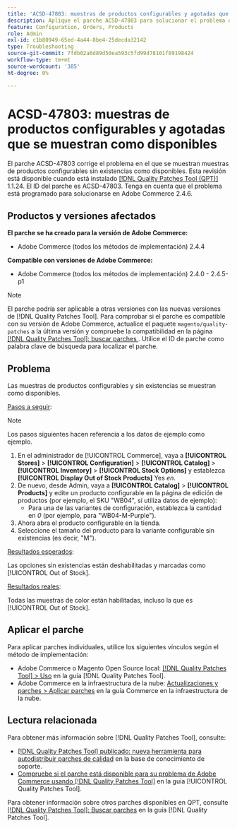 ```yaml
---
title: 'ACSD-47803: muestras de productos configurables y agotadas que se muestran como disponibles'
description: Aplique el parche ACSD-47803 para solucionar el problema de Adobe Commerce donde las muestras de productos configurables y sin existencias se muestran como disponibles.
feature: Configuration, Orders, Products
role: Admin
exl-id: c1b80949-65ed-4a44-8be4-25decda32142
type: Troubleshooting
source-git-commit: 7fdb02a6d89d50ea593c5fd99d78101f89198424
workflow-type: tm+mt
source-wordcount: '385'
ht-degree: 0%

---
```


# ACSD-47803: muestras de productos configurables y agotadas que se muestran como disponibles

El parche ACSD-47803 corrige el problema en el que se muestran muestras de productos configurables sin existencias como disponibles. Esta revisión está disponible cuando está instalado [[!DNL Quality Patches Tool (QPT)]](https://experienceleague.adobe.com/es/docs/commerce-operations/tools/quality-patches-tool/quality-patches-tool-to-self-serve-quality-patches) 1.1.24. El ID del parche es ACSD-47803. Tenga en cuenta que el problema está programado para solucionarse en Adobe Commerce 2.4.6.

## Productos y versiones afectados

**El parche se ha creado para la versión de Adobe Commerce:**

* Adobe Commerce (todos los métodos de implementación) 2.4.4

**Compatible con versiones de Adobe Commerce:**

* Adobe Commerce (todos los métodos de implementación) 2.4.0 - 2.4.5-p1

>[!NOTE]
>
>El parche podría ser aplicable a otras versiones con las nuevas versiones de [!DNL Quality Patches Tool]. Para comprobar si el parche es compatible con su versión de Adobe Commerce, actualice el paquete `magento/quality-patches` a la última versión y compruebe la compatibilidad en la página [[!DNL Quality Patches Tool]: buscar parches &#x200B;](https://experienceleague.adobe.com/tools/commerce-quality-patches/index.html?lang=es). Utilice el ID de parche como palabra clave de búsqueda para localizar el parche.

## Problema

Las muestras de productos configurables y sin existencias se muestran como disponibles.

<u>Pasos a seguir</u>:

>[!NOTE]
>
>Los pasos siguientes hacen referencia a los datos de ejemplo como ejemplo.

1. En el administrador de [!UICONTROL Commerce], vaya a **[!UICONTROL Stores]** > **[!UICONTROL Configuration]** > **[!UICONTROL Catalog]** > **[!UICONTROL Inventory]** > **[!UICONTROL Stock Options]** y establezca **[!UICONTROL Display Out of Stock Products]** Yes *en*.
1. De nuevo, desde Admin, vaya a **[!UICONTROL Catalog]** > **[!UICONTROL Products]** y edite un producto configurable en la página de edición de productos (por ejemplo, el SKU &quot;WB04&quot;, si utiliza datos de ejemplo):
   * Para una de las variantes de configuración, establezca la cantidad en *0* (por ejemplo, para &quot;WB04-M-Purple&quot;).
1. Ahora abra el producto configurable en la tienda.
1. Seleccione el tamaño del producto para la variante configurable sin existencias (es decir, &quot;M&quot;).

<u>Resultados esperados</u>:

Las opciones sin existencias están deshabilitadas y marcadas como [!UICONTROL Out of Stock].

<u>Resultados reales</u>:

Todas las muestras de color están habilitadas, incluso la que es [!UICONTROL Out of Stock].

## Aplicar el parche

Para aplicar parches individuales, utilice los siguientes vínculos según el método de implementación:

* Adobe Commerce o Magento Open Source local: [[!DNL Quality Patches Tool] > Uso](/help/tools/quality-patches-tool/usage.md) en la guía [!DNL Quality Patches Tool].
* Adobe Commerce en la infraestructura de la nube: [Actualizaciones y parches > Aplicar parches](https://experienceleague.adobe.com/docs/commerce-cloud-service/user-guide/develop/upgrade/apply-patches.html?lang=es) en la guía Commerce en la infraestructura de la nube.

## Lectura relacionada

Para obtener más información sobre [!DNL Quality Patches Tool], consulte:

* [[!DNL Quality Patches Tool] publicado: nueva herramienta para autodistribuir parches de calidad](https://experienceleague.adobe.com/es/docs/commerce-operations/tools/quality-patches-tool/quality-patches-tool-to-self-serve-quality-patches) en la base de conocimiento de soporte.
* [Compruebe si el parche está disponible para su problema de Adobe Commerce usando [!DNL Quality Patches Tool]](/help/tools/quality-patches-tool/patches-available-in-qpt/check-patch-for-magento-issue-with-magento-quality-patches.md) en la guía [!UICONTROL Quality Patches Tool].


Para obtener información sobre otros parches disponibles en QPT, consulte [[!DNL Quality Patches Tool]: Buscar parches](https://experienceleague.adobe.com/tools/commerce-quality-patches/index.html?lang=es) en la guía [!DNL Quality Patches Tool].
